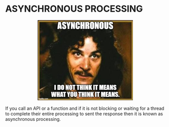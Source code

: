 # ASYNCHRONOUS PROCESSING

<p align="center">
  <img src="https://github.com/iamabhishekmaurya/syetem-design/blob/ee4fef9001bda8f1aa527f5a4007e9c3fc6d2046/assets/async.png" alt="image"/>
</p>

If you call an API or a function and if it is not blocking or waiting for a thread to complete their entire processing to sent the response then it is known as asynchronous processing.
